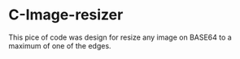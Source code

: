 # C-Image-resizer

This pice of code was design for resize any image on BASE64 to a maximum of one of the edges.
